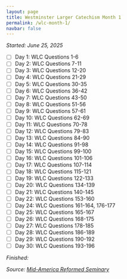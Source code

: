```yaml
---
layout: page
title: Westminster Larger Catechism Month 1
permalink: /wlc-month-1/
navbar: false
---
```


*Started: June 25, 2025*

- [ ] Day 1: WLC Questions 1-6
- [ ] Day 2: WLC Questions 7-11
- [ ] Day 3: WLC Questions 12-20
- [ ] Day 4: WLC Questions 21-29
- [ ] Day 5: WLC Questions 30-35
- [ ] Day 6: WLC Questions 36-42
- [ ] Day 7: WLC Questions 43-50
- [ ] Day 8: WLC Questions 51-56
- [ ] Day 9: WLC Questions 57-61
- [ ] Day 10: WLC Questions 62-69
- [ ] Day 11: WLC Questions 70-78
- [ ] Day 12: WLC Questions 79-83
- [ ] Day 13: WLC Questions 84-90
- [ ] Day 14: WLC Questions 91-98
- [ ] Day 15: WLC Questions 99-100
- [ ] Day 16: WLC Questions 101-106
- [ ] Day 17: WLC Questions 107-114
- [ ] Day 18: WLC Questions 115-121
- [ ] Day 19: WLC Questions 122-133
- [ ] Day 20: WLC Questions 134-139
- [ ] Day 21: WLC Questions 140-145
- [ ] Day 22: WLC Questions 153-160
- [ ] Day 24: WLC Questions 161-164, 176-177
- [ ] Day 25: WLC Questions 165-167
- [ ] Day 26: WLC Questions 168-175
- [ ] Day 27: WLC Questions 178-185
- [ ] Day 28: WLC Questions 186-189
- [ ] Day 29: WLC Questions 190-192
- [ ] Day 30: WLC Questions 193-196

*Finished:*

*Source:* [*Mid-America Reformed Seminary*](https://s3.us-west-1.amazonaws.com/blog.swang.cloud/reformed-standards-monthly.pdf)